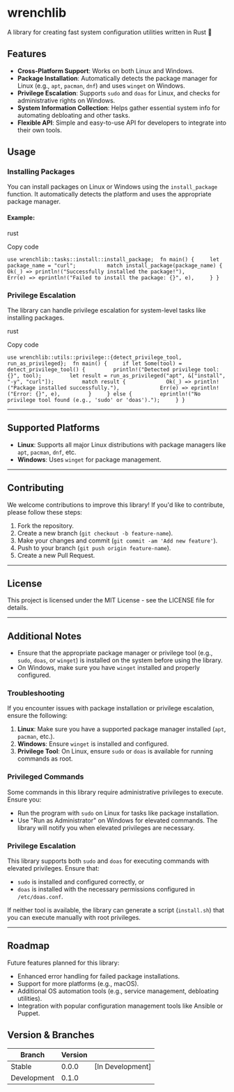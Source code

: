 # wrenchlib

A library for creating fast system configuration utilities written in Rust 🦀

## Features

- **Cross-Platform Support**: Works on both Linux and Windows.
- **Package Installation**: Automatically detects the package manager for Linux (e.g., `apt`, `pacman`, `dnf`) and uses `winget` on Windows.
- **Privilege Escalation**: Supports `sudo` and `doas` for Linux, and checks for administrative rights on Windows.
- **System Information Collection**: Helps gather essential system info for automating debloating and other tasks.
- **Flexible API**: Simple and easy-to-use API for developers to integrate into their own tools.

## Usage

### Installing Packages

You can install packages on Linux or Windows using the `install_package` function. It automatically detects the platform and uses the appropriate package manager.

#### Example:

rust

Copy code

`use wrenchlib::tasks::install::install_package;  fn main() {     let package_name = "curl";          match install_package(package_name) {         Ok(_) => println!("Successfully installed the package!"),         Err(e) => eprintln!("Failed to install the package: {}", e),     } }`

### Privilege Escalation

The library can handle privilege escalation for system-level tasks like installing packages.

rust

Copy code

`use wrenchlib::utils::privilege::{detect_privilege_tool, run_as_privileged};  fn main() {     if let Some(tool) = detect_privilege_tool() {         println!("Detected privilege tool: {}", tool);         let result = run_as_privileged("apt", &["install", "-y", "curl"]);         match result {             Ok(_) => println!("Package installed successfully."),             Err(e) => eprintln!("Error: {}", e),         }     } else {         eprintln!("No privilege tool found (e.g., 'sudo' or 'doas').");     } }`

---

## Supported Platforms

- **Linux**: Supports all major Linux distributions with package managers like `apt`, `pacman`, `dnf`, etc.
- **Windows**: Uses `winget` for package management.

---

## Contributing

We welcome contributions to improve this library! If you'd like to contribute, please follow these steps:

1.  Fork the repository.
2.  Create a new branch (`git checkout -b feature-name`).
3.  Make your changes and commit (`git commit -am 'Add new feature'`).
4.  Push to your branch (`git push origin feature-name`).
5.  Create a new Pull Request.

---

## License

This project is licensed under the MIT License - see the LICENSE file for details.

---

## Additional Notes

- Ensure that the appropriate package manager or privilege tool (e.g., `sudo`, `doas`, or `winget`) is installed on the system before using the library.
- On Windows, make sure you have `winget` installed and properly configured.

### Troubleshooting

If you encounter issues with package installation or privilege escalation, ensure the following:

1.  **Linux**: Make sure you have a supported package manager installed (`apt`, `pacman`, etc.).
2.  **Windows**: Ensure `winget` is installed and configured.
3.  **Privilege Tool**: On Linux, ensure `sudo` or `doas` is available for running commands as root.

### Privileged Commands

Some commands in this library require administrative privileges to execute. Ensure you:

- Run the program with `sudo` on Linux for tasks like package installation.
- Use "Run as Administrator" on Windows for elevated commands.
  The library will notify you when elevated privileges are necessary.

### Privilege Escalation

This library supports both `sudo` and `doas` for executing commands with elevated privileges. Ensure that:

- `sudo` is installed and configured correctly, or
- `doas` is installed with the necessary permissions configured in `/etc/doas.conf`.

If neither tool is available, the library can generate a script (`install.sh`) that you can execute manually with root privileges.

---

## Roadmap

Future features planned for this library:

- Enhanced error handling for failed package installations.
- Support for more platforms (e.g., macOS).
- Additional OS automation tools (e.g., service management, debloating utilities).
- Integration with popular configuration management tools like Ansible or Puppet.

## Version & Branches

| Branch      | Version |                  |
| ----------- | ------- | ---------------- |
| Stable      | 0.0.0   | [In Development] |
| Development | 0.1.0   |                  |
